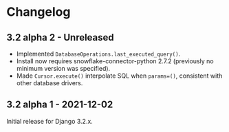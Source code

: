 # Changelog

## 3.2 alpha 2 - Unreleased

- Implemented `DatabaseOperations.last_executed_query()`.
- Install now requires snowflake-connector-python 2.7.2 (previously no minimum
  version was specified).
- Made `Cursor.execute()` interpolate SQL when `params=()`, consistent with
  other database drivers.

## 3.2 alpha 1 - 2021-12-02

Initial release for Django 3.2.x.
